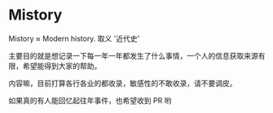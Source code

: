 # Mistory

Mistory ≈ Modern history. 取义 '近代史'

主要目的就是想记录一下每一年一年都发生了什么事情，一个人的信息获取来源有限，希望能得到大家的帮助。

内容嘛，目前打算各行各业的都收录，敏感性的不敢收录，请不要调皮。

如果真的有人能回忆起往年事件，也希望收到 PR 哟
